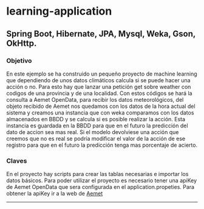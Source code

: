 # learning-application
## Spring Boot, Hibernate, JPA, Mysql, Weka, Gson, OkHttp.

### Objetivo
En este ejemplo se ha construido un pequeño proyecto de machine learning que dependiendo de unos datos climáticos calcula si se puede hacer una acción o no.
Para esto hay que lanzar una petición get sobre weather con codigos de una provincia y de una localidad.
Con estos códigos se hará la consulta a Aemet OpenData, para recibir los datos meteorológicos, del objeto recibido de Aemet nos quedamos con los datos de la hora
actual del sistema y creamos una instancia que con weka comparamos con los datos almacenados en BBDD y se calcula si es posible realizar la acción.
Esta instancia es guardada en la BBDD para que en el futuro la predicción del dato de accion sea mas real.
Si el modelo devolviese una acción que creemos que no es real se podría modificar el valor de la acción de ese registro para que en el futuro la predicción tenga mas
porcentaje de acierto.


### Claves
En el proyecto hay scripts para crear las tablas necesarias e importar los datos básicos.
Para poder utilizar el proyecto es necesario tener una apiKey de Aemet OpenData que sera configurada en el application.propeties. 
Para obtener la apiKey ir a la web de [Aemet](https://opendata.aemet.es/centrodedescargas/inicio)

---